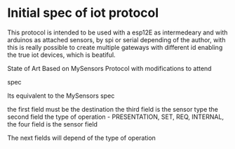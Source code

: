 # Initial spec of iot protocol

This protocol is intended to be used with a esp12E as intermedeary and with arduinos
as attached sensors, by spi or serial depending of the author, with this is really possible to create multiple gateways with different id
enabling the true iot devices, which is beatiful.


State of Art
Based on MySensors Protocol with modifications to attend


spec

Its equivalent to the MySensors spec




the first field must be the destination
the third field is the sensor type
the second field the type of operation - PRESENTATION, SET, REQ, INTERNAL,
the four field is the sensor field


The next fields will depend of the type of operation
